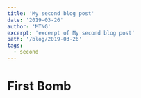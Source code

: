 ```yaml
---
title: 'My second blog post'
date: '2019-03-26'
author: 'MTNG'
excerpt: 'excerpt of My second blog post'
path: '/blog/2019-03-26'
tags:
  - second
---
```


# First Bomb
